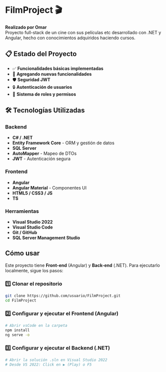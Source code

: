 # FilmProject 🎬

**Realizado por Omar**  
Proyecto full-stack de un cine con sus películas etc desarrollado con .NET y Angular, hecho con conocimientos adquiridos haciendo cursos.

## 📋 Estado del Proyecto
- ✅ **Funcionalidades básicas implementadas**
- 🚧 **Agregando nuevas funcionalidades**
- 🛡️ **Seguridad JWT** 
- 🔒 **Autenticación de usuarios**
- 👤 **Sistema de roles y permisos**

## 🛠️ Tecnologías Utilizadas
### Backend
- **C# / .NET**
- **Entity Framework Core** - ORM y gestión de datos
- **SQL Server**
- **AutoMapper** - Mapeo de DTOs
- **JWT** - Autenticación segura

### Frontend
- **Angular**
- **Angular Material** - Componentes UI
- **HTML5 / CSS3 / JS**
- **TS**

### Herramientas
- **Visual Studio 2022**
- **Visual Studio Code**
- **Git / GitHub**
- **SQL Server Management Studio**

## Cómo usar
Este proyecto tiene **Front-end** (Angular) y **Back-end** (.NET). Para ejecutarlo localmente, sigue los pasos:

### 1️⃣ Clonar el repositorio
```bash
git clone https://github.com/usuario/FilmProject.git
cd FilmProject
```
### 2️⃣ Configurar y ejecutar el Frontend (Angular)
```bash
# Abrir vsCode en la carpeta
npm install
ng serve -o
```

### 3️⃣ Configurar y ejecutar el Backend (.NET)
```bash
# Abrir la solución .sln en Visual Studio 2022
# Desde VS 2022: Click en ▶️ (Play) o F5
```
